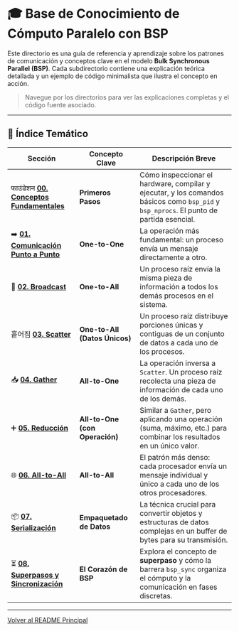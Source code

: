 # 🎓 Base de Conocimiento de Cómputo Paralelo con BSP

Este directorio es una guía de referencia y aprendizaje sobre los patrones de comunicación y conceptos clave en el modelo **Bulk Synchronous Parallel (BSP)**. Cada subdirectorio contiene una explicación teórica detallada y un ejemplo de código minimalista que ilustra el concepto en acción.

> Navegue por los directorios para ver las explicaciones completas y el código fuente asociado.

---

## 📖 Índice Temático

| Sección                                                              | Concepto Clave                                        | Descripción Breve                                                                                                                      |
| -------------------------------------------------------------------- | ----------------------------------------------------- | -------------------------------------------------------------------------------------------------------------------------------------- |
|  फाउंडेशन [**00. Conceptos Fundamentales**](./00_Conceptos_Fundamentales/) | **Primeros Pasos**                                    | Cómo inspeccionar el hardware, compilar y ejecutar, y los comandos básicos como `bsp_pid` y `bsp_nprocs`. El punto de partida esencial. |
| ➡️ [**01. Comunicación Punto a Punto**](./01_Punto_a_Punto/)         | **One-to-One**                                        | La operación más fundamental: un proceso envía un mensaje directamente a otro.                                                         |
| 📢 [**02. Broadcast**](./02_Broadcast/)                               | **One-to-All**                                        | Un proceso raíz envía la misma pieza de información a todos los demás procesos en el sistema.                                          |
| 흩어짐 [**03. Scatter**](./03_Scatter/)                                   | **One-to-All (Datos Únicos)**                         | Un proceso raíz distribuye porciones únicas y contiguas de un conjunto de datos a cada uno de los procesos.                               |
| 📥 [**04. Gather**](./04_Gather/)                                     | **All-to-One**                                        | La operación inversa a `Scatter`. Un proceso raíz recolecta una pieza de información de cada uno de los demás.                          |
| ➕ [**05. Reducción**](./05_Reduccion/)                                | **All-to-One (con Operación)**                        | Similar a `Gather`, pero aplicando una operación (suma, máximo, etc.) para combinar los resultados en un único valor.                |
| 🌐 [**06. All-to-All**](./06_All_to_All/)                               | **All-to-All**                                        | El patrón más denso: cada procesador envía un mensaje individual y único a cada uno de los otros procesadores.                         |
| 📦 [**07. Serialización**](./07_Serializacion/)                       | **Empaquetado de Datos**                              | La técnica crucial para convertir objetos y estructuras de datos complejas en un buffer de bytes para su transmisión.                   |
| ⏳ [**08. Superpasos y Sincronización**](./08_Superpasos_y_Sincronizacion/) | **El Corazón de BSP**                                 | Explora el concepto de **superpaso** y cómo la barrera `bsp_sync` organiza el cómputo y la comunicación en fases discretas.          |

---
[Volver al README Principal](../README.md) 
